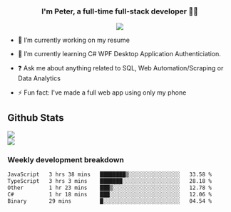 
### <div align="center">I'm Peter, a full-time full-stack developer 👨‍💻</div>  
<div align="center">
<a href="https://ko-fi.com/theofficialpeter" target="_blank" style="display: inline-block;">
                <img
                    src="https://img.shields.io/badge/Donate-Ko--fi-F16061.svg?style=flat-square&logo=ko-fi" 
                    align="center"
                />
            </a> 
</div>  

- 🔭 I’m currently working on my resume  
  

- 🌱 I’m currently learning C# WPF Desktop Application Authenticiation.  
  

- ❓ Ask me about anything related to SQL, Web Automation/Scraping or Data Analytics  
  

- ⚡ Fun fact: I've made a full web app using only my phone  
  



## Github Stats  
![](https://github-readme-stats.vercel.app/api?username=TheOfficialPeter&theme=tokyonight&hide_border=true&include_all_commits=false&count_private=false)<br/>
![](https://github-readme-stats.vercel.app/api/top-langs/?username=TheOfficialPeter&theme=tokyonight&hide_border=true&include_all_commits=false&count_private=false&layout=compact)

<h3>Weekly development breakdown</h3>

<!--START_SECTION:waka-->

```txt
JavaScript   3 hrs 38 mins   ████████▒░░░░░░░░░░░░░░░░   33.58 %
TypeScript   3 hrs 3 mins    ███████░░░░░░░░░░░░░░░░░░   28.18 %
Other        1 hr 23 mins    ███▒░░░░░░░░░░░░░░░░░░░░░   12.78 %
C#           1 hr 18 mins    ███░░░░░░░░░░░░░░░░░░░░░░   12.06 %
Binary       29 mins         █░░░░░░░░░░░░░░░░░░░░░░░░   04.54 %
```

<!--END_SECTION:waka-->
